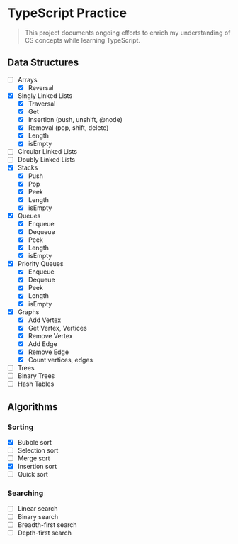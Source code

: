 # TypeScript Practice

> This project documents ongoing efforts to enrich my understanding of CS concepts while learning TypeScript.

## Data Structures

- [ ] Arrays
  - [x] Reversal
- [x] Singly Linked Lists
  - [x] Traversal
  - [x] Get
  - [x] Insertion (push, unshift, @node)
  - [x] Removal (pop, shift, delete)
  - [x] Length
  - [x] isEmpty
- [ ] Circular Linked Lists
- [ ] Doubly Linked Lists
- [x] Stacks
  - [x] Push
  - [x] Pop
  - [x] Peek
  - [x] Length
  - [x] isEmpty
- [x] Queues
  - [x] Enqueue
  - [x] Dequeue
  - [x] Peek
  - [x] Length
  - [x] isEmpty
- [x] Priority Queues
  - [x] Enqueue
  - [x] Dequeue
  - [x] Peek
  - [x] Length
  - [x] isEmpty
- [x] Graphs
  - [x] Add Vertex
  - [x] Get Vertex, Vertices
  - [x] Remove Vertex
  - [x] Add Edge
  - [x] Remove Edge
  - [x] Count vertices, edges
- [ ] Trees
- [ ] Binary Trees
- [ ] Hash Tables

## Algorithms

### Sorting

- [x] Bubble sort
- [ ] Selection sort
- [ ] Merge sort
- [x] Insertion sort
- [ ] Quick sort

### Searching

- [ ] Linear search
- [ ] Binary search
- [ ] Breadth-first search
- [ ] Depth-first search
